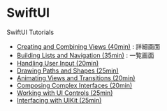 # SwiftUI

SwiftUI Tutorials
* [Creating and Combining Views (40min)](https://developer.apple.com/tutorials/swiftui/creating-and-combining-views)
: 詳細画面
* [Building Lists and Navigation (35min)](https://developer.apple.com/tutorials/swiftui/building-lists-and-navigation)
: 一覧画面
* [Handling User Input (20min)](https://developer.apple.com/tutorials/swiftui/handling-user-input)
* [Drawing Paths and Shapes (25min)](https://developer.apple.com/tutorials/swiftui/drawing-paths-and-shapes)
* [Animating Views and Transitions (20min)](https://developer.apple.com/tutorials/swiftui/animating-views-and-transitions)
* [Composing Complex Interfaces (20min)](https://developer.apple.com/tutorials/swiftui/composing-complex-interfaces)
* [Working with UI Controls (25min)](https://developer.apple.com/tutorials/swiftui/working-with-ui-controls)
* [Interfacing with UIKit (25min)](https://developer.apple.com/tutorials/swiftui/interfacing-with-uikit)
